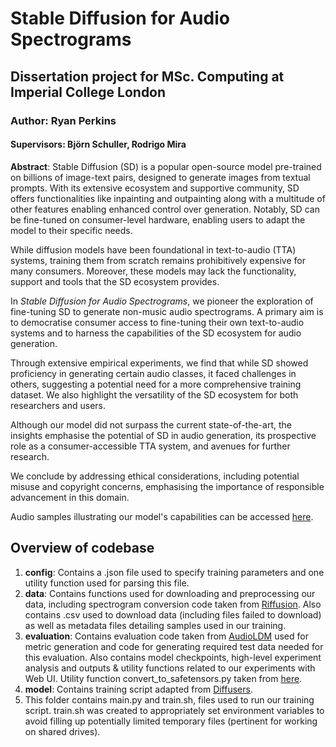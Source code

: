 # Stable Diffusion for Audio Spectrograms
## Dissertation project for MSc. Computing at Imperial College London

### Author: Ryan Perkins
#### Supervisors: Björn Schuller, Rodrigo Mira

**Abstract**: Stable Diffusion (SD) is a popular open-source model pre-trained on billions of image-text pairs, designed to generate images from textual prompts. With its extensive ecosystem and supportive community, SD offers functionalities like inpainting and outpainting along with a multitude of other features enabling enhanced control over generation. Notably, SD can be fine-tuned on consumer-level hardware, enabling users to adapt the model to their specific needs.

While diffusion models have been foundational in text-to-audio (TTA) systems, training them from scratch remains prohibitively expensive for many consumers. Moreover, these models may lack the functionality, support and tools that the SD ecosystem provides.

In *Stable Diffusion for Audio Spectrograms*, we pioneer the exploration of fine-tuning SD to generate non-music audio spectrograms. A primary aim is to democratise consumer access to fine-tuning their own text-to-audio systems and to harness the capabilities of the SD ecosystem for audio generation.

Through extensive empirical experiments, we find that while SD showed proficiency in generating certain audio classes, it faced challenges in others, suggesting a potential need for a more comprehensive training dataset. We also highlight the versatility of the SD ecosystem for both researchers and users.

Although our model did not surpass the current state-of-the-art, the insights emphasise the potential of SD in audio generation, its prospective role as a consumer-accessible TTA system, and avenues for further research.

We conclude by addressing ethical considerations, including potential misuse and copyright concerns, emphasising the importance of responsible advancement in this domain.

Audio samples illustrating our model's capabilities can be accessed [here](https://sites.google.com/view/diss-audio-outputs).

## Overview of codebase
1. **config**: Contains a .json file used to specify training parameters and one utility function used for parsing this file.
2. **data**: Contains functions used for downloading and preprocessing our data, including spectrogram conversion code taken from [Riffusion](https://github.com/riffusion/riffusion). 
Also contains .csv used to download data (including files failed to download) as well as metadata files detailing samples used in our training.
3. **evaluation**: Contains evaluation code taken from [AudioLDM](https://github.com/haoheliu/audioldm_eval/tree/main/audioldm_eval) used for metric generation and code for generating required test data needed for this evaluation.
Also contains model checkpoints, high-level experiment analysis and outputs & utility functions related to our experiments with Web UI. 
Utility function convert_to_safetensors.py taken from [here](https://github.com/harrywang/finetune-sd/blob/main/convert-to-safetensors.py).
4. **model**: Contains training script adapted from [Diffusers](https://github.com/huggingface/diffusers/blob/main/examples/text_to_image/train_text_to_image_lora.py).
5. This folder contains main.py and train.sh, files used to run our training script. train.sh was created to appropriately set environment variables to avoid filling up potentially limited temporary files (pertinent for working on shared drives).
